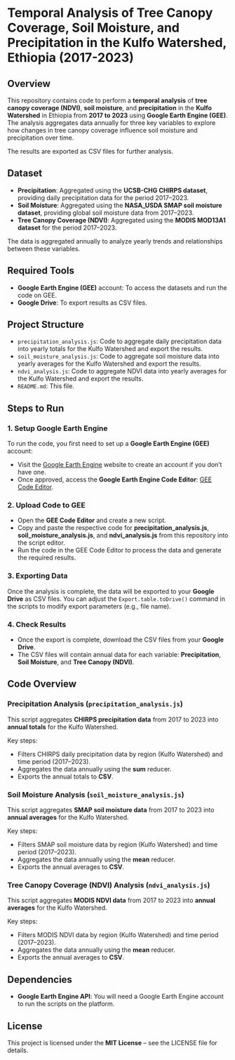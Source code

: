 # Temporal Analysis of Tree Canopy Coverage, Soil Moisture, and Precipitation in the Kulfo Watershed, Ethiopia (2017-2023)

## Overview

This repository contains code to perform a **temporal analysis** of **tree canopy coverage (NDVI)**, **soil moisture**, and **precipitation** in the **Kulfo Watershed** in Ethiopia from **2017 to 2023** using **Google Earth Engine (GEE)**. The analysis aggregates data annually for three key variables to explore how changes in tree canopy coverage influence soil moisture and precipitation over time.

The results are exported as CSV files for further analysis.

## Dataset

- **Precipitation**: Aggregated using the **UCSB-CHG CHIRPS dataset**, providing daily precipitation data for the period 2017–2023.
- **Soil Moisture**: Aggregated using the **NASA_USDA SMAP soil moisture dataset**, providing global soil moisture data from 2017–2023.
- **Tree Canopy Coverage (NDVI)**: Aggregated using the **MODIS MOD13A1 dataset** for the period 2017–2023.

The data is aggregated annually to analyze yearly trends and relationships between these variables.

## Required Tools

- **Google Earth Engine (GEE)** account: To access the datasets and run the code on GEE.
- **Google Drive**: To export results as CSV files.

## Project Structure

- `precipitation_analysis.js`: Code to aggregate daily precipitation data into yearly totals for the Kulfo Watershed and export the results.
- `soil_moisture_analysis.js`: Code to aggregate soil moisture data into yearly averages for the Kulfo Watershed and export the results.
- `ndvi_analysis.js`: Code to aggregate NDVI data into yearly averages for the Kulfo Watershed and export the results.
- `README.md`: This file.

## Steps to Run

### 1. Setup Google Earth Engine

To run the code, you first need to set up a **Google Earth Engine (GEE)** account:
- Visit the [Google Earth Engine](https://signup.earthengine.google.com/) website to create an account if you don’t have one.
- Once approved, access the **Google Earth Engine Code Editor**: [GEE Code Editor](https://code.earthengine.google.com/).

### 2. Upload Code to GEE

- Open the **GEE Code Editor** and create a new script.
- Copy and paste the respective code for **precipitation_analysis.js**, **soil_moisture_analysis.js**, and **ndvi_analysis.js** from this repository into the script editor.
- Run the code in the GEE Code Editor to process the data and generate the required results.

### 3. Exporting Data

Once the analysis is complete, the data will be exported to your **Google Drive** as CSV files. You can adjust the `Export.table.toDrive()` command in the scripts to modify export parameters (e.g., file name).

### 4. Check Results

- Once the export is complete, download the CSV files from your **Google Drive**.
- The CSV files will contain annual data for each variable: **Precipitation**, **Soil Moisture**, and **Tree Canopy (NDVI)**.

## Code Overview

### Precipitation Analysis (`precipitation_analysis.js`)

This script aggregates **CHIRPS precipitation data** from 2017 to 2023 into **annual totals** for the Kulfo Watershed.

Key steps:
- Filters CHIRPS daily precipitation data by region (Kulfo Watershed) and time period (2017–2023).
- Aggregates the data annually using the **sum** reducer.
- Exports the annual totals to **CSV**.

### Soil Moisture Analysis (`soil_moisture_analysis.js`)

This script aggregates **SMAP soil moisture data** from 2017 to 2023 into **annual averages** for the Kulfo Watershed.

Key steps:
- Filters SMAP soil moisture data by region (Kulfo Watershed) and time period (2017–2023).
- Aggregates the data annually using the **mean** reducer.
- Exports the annual averages to **CSV**.

### Tree Canopy Coverage (NDVI) Analysis (`ndvi_analysis.js`)

This script aggregates **MODIS NDVI data** from 2017 to 2023 into **annual averages** for the Kulfo Watershed.

Key steps:
- Filters MODIS NDVI data by region (Kulfo Watershed) and time period (2017–2023).
- Aggregates the data annually using the **mean** reducer.
- Exports the annual averages to **CSV**.

## Dependencies

- **Google Earth Engine API**: You will need a Google Earth Engine account to run the scripts on the platform.

## License

This project is licensed under the **MIT License** – see the LICENSE file for details.


